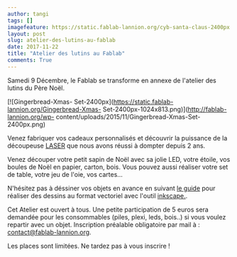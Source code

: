 ```yaml
---
author: tangi
tags: []
imagefeature: https://static.fablab-lannion.org/cyb-santa-claus-2400px.png
layout: post
slug: atelier-des-lutins-au-fablab
date: 2017-11-22
title: "Atelier des lutins au Fablab"
comments: True
---
```

Samedi 9 Décembre, le Fablab se transforme en annexe de l'atelier des lutins du Père Noël.

[![Gingerbread-Xmas-
Set-2400px](https://static.fablab-lannion.org/Gingerbread-Xmas-
Set-2400px-1024x813.png)](http://fablab-lannion.org/wp-
content/uploads/2015/11/Gingerbread-Xmas-Set-2400px.png)

Venez fabriquer vos cadeaux personnalisés et
découvrir la puissance de la découpeuse
[LASER](http://fablab-lannion.org/wiki/index.php?title=D%C3%A9coupeuse_laser_Keyland) que nous
avons réussi à dompter depuis 2 ans.

Venez découper votre petit sapin de Noël avec sa jolie LED, votre étoile, vos boules de Noël en papier,
carton, bois. Vous pouvez aussi réaliser votre set de table, votre jeu de l'oie, vos cartes…

N'hésitez pas à déssiner vos objets en avance en suivant [le guide](http://wiki.fablab-lannion.org/index.php?title=Chaine_logicielle_pour_d%C3%A9coupeuse_laser) pour réaliser des dessins au format
vectoriel avec l'outil [inkscape.](https://inkscape.org/fr/).

Cet Atelier est ouvert à tous. Une petite participation de 5 euros
sera demandée pour les consommables (piles, plexi, leds, bois..) si vous
voulez repartir avec un objet. 
Inscription préalable obligatoire par mail à : 
contact@fablab-lannion.org.

Les places sont limitées. Ne tardez pas à vous inscrire !
